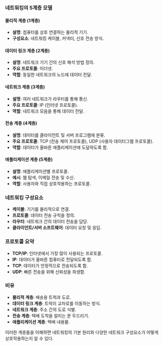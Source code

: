 ### 네트워킹의 5계층 모델

#### 물리적 계층 (1계층)
- **설명**: 컴퓨터를 상호 연결하는 물리적 기기.
- **구성요소**: 네트워킹 케이블, 커넥터, 신호 전송 방식.

#### 데이터 링크 계층 (2계층)
- **설명**: 네트워크 기기 간의 신호 해석 방법 정의.
- **주요 프로토콜**: 이더넷.
- **역할**: 동일한 네트워크의 노드에 데이터 전달.

#### 네트워크 계층 (3계층)
- **설명**: 여러 네트워크가 라우터를 통해 통신.
- **주요 프로토콜**: IP (인터넷 프로토콜).
- **역할**: 네트워크 모음을 통해 데이터 전달.

#### 전송 계층 (4계층)
- **설명**: 데이터를 클라이언트 및 서버 프로그램에 분류.
- **주요 프로토콜**: TCP (전송 제어 프로토콜), UDP (사용자 데이터그램 프로토콜).
- **역할**: 데이터가 올바른 애플리케이션에 도달하도록 함.

#### 애플리케이션 계층 (5계층)
- **설명**: 애플리케이션별 프로토콜.
- **예시**: 웹 탐색, 이메일 전송 및 수신.
- **역할**: 사용자와 직접 상호작용하는 프로토콜.

### 네트워킹 구성요소
- **케이블**: 기기를 물리적으로 연결.
- **프로토콜**: 데이터 전송 규칙을 정의.
- **라우터**: 네트워크 간의 데이터 전송을 담당.
- **클라이언트/서버 소프트웨어**: 데이터 요청 및 응답.

### 프로토콜 요약
- **TCP/IP**: 인터넷에서 가장 많이 사용되는 프로토콜.
- **IP**: 데이터가 올바른 컴퓨터로 전달되도록 함.
- **TCP**: 데이터가 안정적으로 전송되도록 함.
- **UDP**: 빠른 전송을 위해 신뢰성을 희생함.

### 비유
- **물리적 계층**: 배송용 트럭과 도로.
- **데이터 링크 계층**: 트럭이 교차로를 이동하는 방식.
- **네트워크 계층**: 주소 간의 도로 식별.
- **전송 계층**: 택배 도착을 알리는 문 두드리기.
- **애플리케이션 계층**: 택배 내용물.

이러한 계층들을 이해하면 네트워킹의 기본 원리와 다양한 네트워크 구성요소가 어떻게 상호작용하는지 알 수 있다.